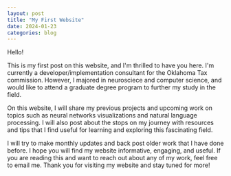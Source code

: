 ```yaml
---
layout: post
title: "My First Website"
date: 2024-01-23
categories: blog
---
```


Hello!

This is my first post on this website, and I'm thrilled to have you here. I'm currently a developer/implementation consultant for the Oklahoma Tax commission. However, I majored in neurosciece and computer science, and would like to attend a graduate degree program to further my study in the field.

On this website, I will share my previous projects and upcoming work on topics such as neural networks visualizations and natural language processing. I will also post about the stops on my journey with resources and tips that I find useful for learning and exploring this fascinating field. 

I will try to make monthly updates and back post older work that I have done before. I hope you will find my website informative, engaging, and useful. If you are reading this and want to reach out about any of my work, feel free to email me. Thank you for visiting my website and stay tuned for more!

